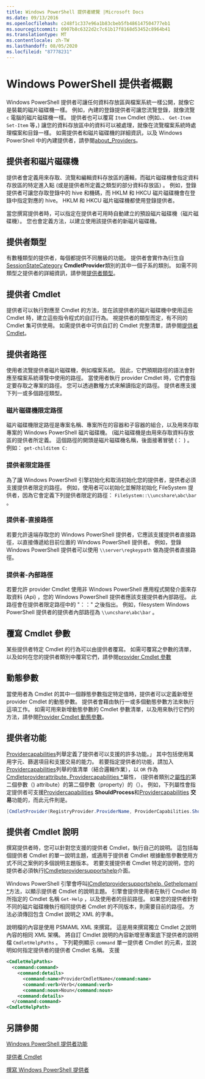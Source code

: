 ```yaml
---
title: Windows PowerShell 提供者總覽 |Microsoft Docs
ms.date: 09/13/2016
ms.openlocfilehash: c248f1c337e96a1b83cbeb5fb486147504777eb1
ms.sourcegitcommit: 0907b8c6322d2c7c61b17f8168d53452c8964b41
ms.translationtype: MT
ms.contentlocale: zh-TW
ms.lasthandoff: 08/05/2020
ms.locfileid: "87778231"
---
```

# <a name="windows-powershell-provider-overview"></a>Windows PowerShell 提供者概觀

Windows PowerShell 提供者可讓任何資料存放區與檔案系統一樣公開，就像它是裝載的磁片磁碟機一樣。 例如，內建的登錄提供者可讓您流覽登錄，就像流覽 `c` 電腦的磁片磁碟機一樣。 提供者也可以覆寫 `Item` Cmdlet (例如、、 `Get-Item` `Set-Item` 等，) 讓您的資料存放區中的資料可以被處理，就像在流覽檔案系統時處理檔案和目錄一樣。 如需提供者和磁片磁碟機的詳細資訊，以及 Windows PowerShell 中的內建提供者，請參閱[about_Providers](/powershell/module/microsoft.powershell.core/about/about_providers)。

## <a name="providers-and-drives"></a>提供者和磁片磁碟機

提供者會定義用來存取、流覽和編輯資料存放區的邏輯，而磁片磁碟機會指定資料存放區的特定進入點 (或是提供者所定義之類型的部分資料存放區) 。 例如，登錄提供者可讓您存取登錄中的 hive 和機碼，而 HKLM 和 HKCU 磁片磁碟機會在登錄中指定對應的 hive。 HKLM 和 HKCU 磁片磁碟機都使用登錄提供者。

當您撰寫提供者時，可以指定在提供者可用時自動建立的預設磁片磁碟機（磁片磁碟機）。 您也會定義方法，以建立使用該提供者的新磁片磁碟機。

## <a name="type-of-providers"></a>提供者類型

有數種類型的提供者，每個都提供不同層級的功能。 提供者會實作為衍生自[SessionStateCategory](/dotnet/api/system.management.automation.sessionstatecategory?view=pscore-6.2.0) **CmdletProvider**類別的其中一個子系的類別。 如需不同類型之提供者的詳細資訊，請參閱[提供者類型](./provider-types.md)。

## <a name="provider-cmdlets"></a>提供者 Cmdlet

提供者可以執行對應至 Cmdlet 的方法，並在該提供者的磁片磁碟機中使用這些 Cmdlet 時，建立這些指令程式的自訂行為。 視提供者的類型而定，有不同的 Cmdlet 集可供使用。 如需提供者中可供自訂的 Cmdlet 完整清單，請參閱[提供者 Cmdlet](./provider-cmdlets.md)。

## <a name="provider-paths"></a>提供者路徑

使用者流覽提供者磁片磁碟機，例如檔案系統。 因此，它們預期路徑的語法會對應至檔案系統導覽中使用的路徑。 當使用者執行 provider Cmdlet 時，它們會指定要存取之專案的路徑。 您可以透過數種方式來解讀指定的路徑。 提供者應支援下列一或多個路徑類型。

### <a name="drive-qualified-paths"></a>磁片磁碟機限定路徑

磁片磁碟機限定路徑是專案名稱、專案所在的容器和子容器的組合，以及用來存取專案的 Windows PowerShell 磁片磁碟機。  (磁片磁碟機是由用來存取資料存放區的提供者所定義。 這個路徑的開頭是磁片磁碟機名稱，後面接著冒號 (： ) 。 例如： `get-childitem C:`

### <a name="provider-qualified-paths"></a>提供者限定路徑

為了讓 Windows PowerShell 引擎初始化和取消初始化您的提供者，提供者必須支援提供者限定的路徑。 例如，使用者可以初始化並解除初始化 FileSystem 提供者，因為它會定義下列提供者限定的路徑： `FileSystem::\\uncshare\abc\bar` 。

### <a name="provider-direct-paths"></a>提供者-直接路徑

若要允許遠端存取您的 Windows PowerShell 提供者，它應該支援提供者直接路徑，以直接傳遞給目前位置的 Windows PowerShell 提供者。 例如，登錄 Windows PowerShell 提供者可以使用 `\\server\regkeypath` 做為提供者直接路徑。

### <a name="provider-internal-paths"></a>提供者-內部路徑

若要允許 provider Cmdlet 使用非 Windows PowerShell 應用程式開發介面來存取資料 (Api) ，您的 Windows PowerShell 提供者應該支援提供者內部路徑。 此路徑會在提供者限定路徑中的 "：：" 之後指出。 例如，filesystem Windows PowerShell 提供者的提供者內部路徑為 `\\uncshare\abc\bar` 。

## <a name="overriding-cmdlet-parameters"></a>覆寫 Cmdlet 參數

某些提供者特定 Cmdlet 的行為可以由提供者覆寫。 如需可覆寫之參數的清單，以及如何在您的提供者類別中覆寫它們，請參閱[provider Cmdlet 參數](./provider-cmdlet-parameters.md)

## <a name="dynamic-parameters"></a>動態參數

當使用者為 Cmdlet 的其中一個靜態參數指定特定值時，提供者可以定義新增至 provider Cmdlet 的動態參數。 提供者會藉由執行一或多個動態參數方法來執行這項工作。 如需可用來新增動態參數的 Cmdlet 參數清單，以及用來執行它們的方法，請參閱[Provider Cmdlet 動態參數](./provider-cmdlet-dynamic-parameters.md)。

## <a name="provider-capabilities"></a>提供者功能

[Providercapabilities](/dotnet/api/System.Management.Automation.Provider.ProviderCapabilities)列舉定義了提供者可以支援的許多功能。」 其中包括使用萬用字元、篩選項目和支援交易的能力。 若要指定提供者的功能，請加入[Providercapabilities](/dotnet/api/System.Management.Automation.Provider.ProviderCapabilities)列舉的值清單（結合邏輯作業），以 `OR` 作為[Cmdletproviderattribute. Providercapabilities *](/dotnet/api/System.Management.Automation.Provider.CmdletProviderAttribute.ProviderCapabilities)屬性， (提供者類別之[屬性的](/dotnet/api/System.Management.Automation.Provider.CmdletProviderAttribute)第二個參數（) attribute）的第二個參數（property）的（）。 例如，下列屬性會指定提供者可支援[Providercapabilities](/dotnet/api/System.Management.Automation.Provider.ProviderCapabilities?view=pscore-6.2.0) **ShouldProcess**和[Providercapabilities](/dotnet/api/System.Management.Automation.Provider.ProviderCapabilities?view=pscore-6.2.0) **交易**功能的，而此元件則是。

```csharp
[CmdletProvider(RegistryProvider.ProviderName, ProviderCapabilities.ShouldProcess | ProviderCapabilities.Transactions)]

```

## <a name="provider-cmdlet-help"></a>提供者 Cmdlet 說明

撰寫提供者時，您可以針對您支援的提供者 Cmdlet，執行自己的說明。 這包括每個提供者 Cmdlet 的單一說明主題，或適用于提供者 Cmdlet 根據動態參數使用方式不同之案例的多個說明主題版本。 若要支援提供者 Cmdlet 特定的說明，您的提供者必須執行[ICmdletprovidersupportshelp](/dotnet/api/System.Management.Automation.Provider.ICmdletProviderSupportsHelp)介面。

Windows PowerShell 引擎會呼叫[ICmdletprovidersupportshelp. Gethelpmaml *](/dotnet/api/System.Management.Automation.Provider.ICmdletProviderSupportsHelp.GetHelpMaml)方法，以顯示提供者 Cmdlet 的說明主題。 引擎會提供使用者在執行 Cmdlet 時所指定的 Cmdlet 名稱 `Get-Help` ，以及使用者的目前路徑。 如果您的提供者針對不同的磁片磁碟機執行相同提供者 Cmdlet 的不同版本，則需要目前的路徑。 方法必須傳回包含 Cmdlet 說明之 XML 的字串。

說明檔的內容是使用 PSMAML XML 來撰寫。 這是用來撰寫獨立 Cmdlet 之說明內容的相同 XML 架構。 將自訂 Cmdlet 說明的內容新增至專案底下提供者的說明檔 `CmdletHelpPaths` 。 下列範例顯示 `command` 單一提供者 Cmdlet 的元素，並說明如何指定提供者的提供者 Cmdlet 名稱。 支援

```xml
<CmdletHelpPaths>
  <command:command>
    <command:details>
      <command:name>ProviderCmdletName</command:name>
      <command:verb>Verb</command:verb>
      <command:noun>Noun</command:noun>
    <command:details>
  </command:command>
<CmdletHelpPath>
```

## <a name="see-also"></a>另請參閱

[Windows PowerShell 提供者功能](./provider-types.md)

[提供者 Cmdlet](./provider-cmdlets.md)

[撰寫 Windows PowerShell 提供者](./writing-a-windows-powershell-provider.md)
